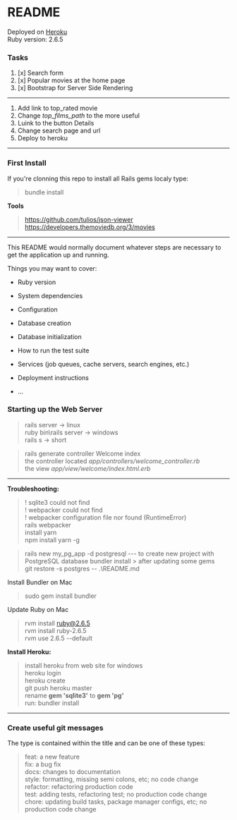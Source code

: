 # README

Deployed on [Heroku](https://cryptic-tundra-13686.herokuapp.com/)  
Ruby version: 2.6.5  

### Tasks

1. [x] Search form 
2. [x] Popular movies at the home page 
3. [x] Bootstrap for Server Side Rendering 

---

1. Add link to top_rated movie 
2. Change *top_films_path* to the more useful 
3. Luink to the button Details
4. Change search page and url 
5. Deploy to heroku 

---

### First Install 

If you're clonning this repo to install all Rails gems localy type: 

> bundle install

**Tools**

> https://github.com/tulios/json-viewer  
> https://developers.themoviedb.org/3/movies  

--- 

This README would normally document whatever steps are necessary to get the
application up and running.

Things you may want to cover:

* Ruby version

* System dependencies

* Configuration

* Database creation

* Database initialization

* How to run the test suite

* Services (job queues, cache servers, search engines, etc.)

* Deployment instructions

* ...

### Starting up the Web Server

> rails server 			-> linux  
> ruby bin\rails server -> windows  
> rails s 				-> short  

> rails generate controller Welcome index  
> the controller located *app/controllers/welcome_controller.rb*  
> the view *app/view/welcome/index.html.erb*  

---

**Troubleshooting:**

> ! sqlite3 could not find  
> ! webpacker could not find  
> ! webpacker configuration file nor found (RuntimeError)  
> rails webpacker  
> install yarn  
> npm install yarn -g  

>  rails new my_pg_app -d postgresql --- to create new project with PostgreSQL database
> bundler install > after updating some gems  
> git restore -s  postgres -- .\README.md   

Install Bundler on Mac  
> sudo gem install bundler  

Update Ruby on Mac
> rvm install ruby@2.6.5  
> rvm install ruby-2.6.5  
> rvm use 2.6.5 --default 

**Install Heroku:**
> install heroku from web site for windows  
> heroku login  
> heroku create  
> git push heroku master  
> rename **gem 'sqlite3'** to **gem 'pg'**  
> run: bundler install  


---

### Create useful git messages

The type is contained within the title and can be one of these types:

> feat: a new feature  
> fix: a bug fix  
> docs: changes to documentation  
> style: formatting, missing semi colons, etc; no code change  
> refactor: refactoring production code  
> test: adding tests, refactoring test; no production code change  
> chore: updating build tasks, package manager configs, etc; no production code change  